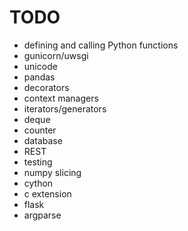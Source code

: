 # TODO

- defining and calling Python functions
- gunicorn/uwsgi
- unicode
- pandas
- decorators
- context managers
- iterators/generators
- deque
- counter
- database
- REST
- testing
- numpy slicing
- cython
- c extension
- flask
- argparse

